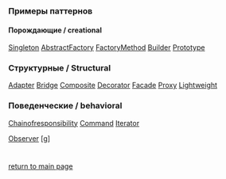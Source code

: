 ### Примеры паттернов

#### Порождающие / creational
[Singleton](creational/singleton.md)
[AbstractFactory](creational/afactory.md)
[FactoryMethod](creational/fmethod.md)
[Builder](creational/builder.md)
[Prototype](creational/prototype.md)

### Структурные / Structural
[Adapter](structural/adapter.md)
[Bridge](structural/bridge.md)
[Composite](structural/composite.md)
[Decorator](structural/decorator.md)
[Facade]()
[Proxy]()
[Lightweight]()


### Поведенческие / behavioral
[Chainofresponsibility](behavioral/cor.md)
[Command](behavioral/command.md)
[Iterator](behavioral/iterator.md)

[Observer](behavioral/observer.md)
[g]

#
[return to main page](../README.md)
